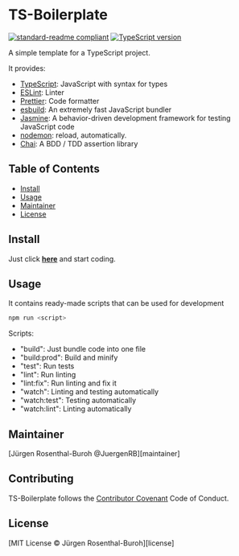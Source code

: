 # TS-Boilerplate

[![standard-readme compliant][]][standard-readme]
[![TypeScript version][ts-badge]][typescript-4-4]

A simple template for a TypeScript project.

It provides:
* [TypeScript][typescript]: JavaScript with syntax for types
* [ESLint](https://eslint.org/): Linter
* [Prettier](https://prettier.io/): Code formatter
* [esbuild](https://esbuild.github.io/): An extremely fast JavaScript bundler
* [Jasmine](https://jasmine.github.io/): A behavior-driven development framework for testing JavaScript code
* [nodemon](https://nodemon.io/): reload, automatically.
* [Chai](https://www.chaijs.com/): A BDD / TDD assertion library


## Table of Contents

- [Install](#install)
- [Usage](#usage)
- [Maintainer](#maintainer)
- [License](#license)

## Install

Just click **[here][repo-template-action]**
and start coding.

## Usage

It contains ready-made scripts that can be used for development


```ps1
npm run <script>
```

Scripts:

* "build": Just bundle code into one file
* "build:prod": Build and minify
* "test": Run tests
* "lint": Run linting
* "lint:fix": Run linting and fix it
* "watch": Linting and testing automatically
* "watch:test": Testing automatically
* "watch:lint": Linting automatically

## Maintainer

[Jürgen Rosenthal-Buroh @JuergenRB][maintainer]

## Contributing

TS-Boilerplate follows the [Contributor Covenant][contrib-covenant] Code of Conduct.


## License

[MIT License © Jürgen Rosenthal-Buroh][license]

[typescript]: https://www.typescriptlang.org/
[typescript-4-4]: https://www.typescriptlang.org/docs/handbook/release-notes/typescript-4-4.html
[ts-badge]: https://img.shields.io/badge/TypeScript-4.4-blue.svg
[standard-readme]: https://github.com/RichardLitt/standard-readme
[standard-readme compliant]: https://img.shields.io/badge/readme%20style-standard-brightgreen.svg?style=flat-square
[contrib-covenant]: https://www.contributor-covenant.org/version/1/4/code-of-conduct
[repo-template-action]: https://github.com/JuergenRB/TS-Boilerplate/generate
